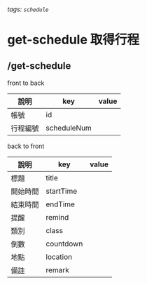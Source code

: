 ###### tags: `schedule`
# get-schedule 取得行程
## /get-schedule
front to back

| 說明     | key        | value |
| -------- | ---------- | ----- |
| 帳號     | id         |       |
| 行程編號 | scheduleNum |       |

back to front

| 說明     | key       | value |
| -------- | --------- | ----- |
| 標題     | title    |       |
| 開始時間 | startTime |       |
| 結束時間 | endTime   |       |
| 提醒     | remind    |       |
| 類別     | class     |       |
| 倒數     | countdown |       |
| 地點     | location  |       |
| 備註     | remark    |       |